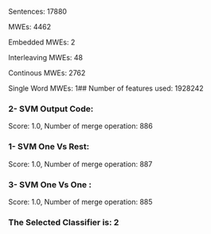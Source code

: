 Sentences: 17880

MWEs: 4462

Embedded MWEs: 2

Interleaving MWEs: 48

Continous MWEs: 2762

Single Word MWEs: 1## Number of features used: 1928242

### 2- SVM Output Code: 
Score: 1.0, Number of merge operation: 886
### 1- SVM One Vs Rest: 
Score: 1.0, Number of merge operation: 887
### 3- SVM One Vs One : 
Score: 1.0, Number of merge operation: 885
### The Selected Classifier is: 2
